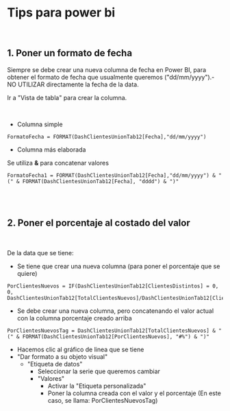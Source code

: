 # Tips para power bi

<br />


## 1. Poner un formato de fecha

Siempre se debe crear una nueva columna de fecha en Power BI, para obtener el formato de fecha que usualmente queremos ("dd/mm/yyyy").-
NO UTILIZAR directamente la fecha de la data.

Ir a "Vista de tabla" para crear la columna.

<br />

- Columna simple

```
FormatoFecha = FORMAT(DashClientesUnionTab12[Fecha],"dd/mm/yyyy")
```

- Columna más elaborada

Se utiliza **&** para concatenar valores

```
FormatoFecha1 = FORMAT(DashClientesUnionTab12[Fecha],"dd/mm/yyyy") & " (" & FORMAT(DashClientesUnionTab12[Fecha], "dddd") & ")"
```


<br />
<br />

## 2. Poner el porcentaje al costado del valor

<br />

De la data que se tiene:

- Se tiene que crear una nueva columna (para poner el porcentaje que se quiere)

```
PorClientesNuevos = IF(DashClientesUnionTab12[ClientesDistintos] = 0, 0, DashClientesUnionTab12[TotalClientesNuevos]/DashClientesUnionTab12[ClientesDistintos])
```

- Se debe crear una nueva columna, pero concatenando el valor actual con la columna porcentaje creado arriba

```
PorClientesNuevosTag = DashClientesUnionTab12[TotalClientesNuevos] & " (" & FORMAT(DashClientesUnionTab12[PorClientesNuevos], "#%") & ")"
```

- Hacemos clic al gráfico de linea que se tiene
- "Dar formato a su objeto visual"
  - "Etiqueta de datos"
    - Seleccionar la serie que queremos cambiar
    - "Valores"
        - Activar la "Etiqueta personalizada"
        - Poner la columna creada con el valor y el porcentaje (En este caso, se llama: PorClientesNuevosTag)














